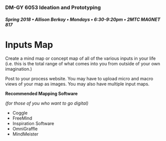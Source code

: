 ### DM-GY 6053 Ideation and Prototyping
##### Spring 2018 • Allison Berkoy • Mondays • 6:30-9:20pm • 2MTC MAGNET 817

# Inputs Map

Create a mind map or concept map of all of the various inputs in your life (i.e. this is the total range of what comes into you from outside of your own imagination.)

Post to your process website. You may have to upload micro and macro views of your map as images. You may also have multiple input maps.

**Recommended Mapping Software**

_(for those of you who want to go digital)_

*   Coggle
*   FreeMind
*   Inspiration Software
*   OmniGraffle
*   MindMeister
